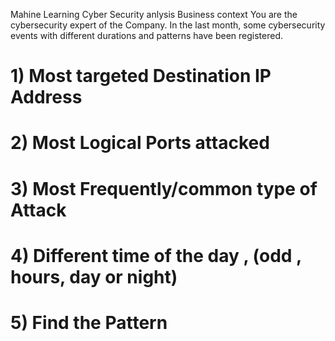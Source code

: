 Mahine Learning Cyber Security anlysis
Business context You are the cybersecurity expert of the Company. In the last month, some cybersecurity events with different durations and patterns have been registered.
# 1) Most targeted Destination IP Address
# 2) Most Logical Ports attacked
# 3) Most Frequently/common type of Attack
# 4) Different time of the day , (odd , hours, day or night)
# 5) Find the Pattern
